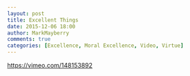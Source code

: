 ```yaml
---
layout: post
title: Excellent Things
date: 2015-12-06 18:00
author: MarkMayberry
comments: true
categories: [Excellence, Moral Excellence, Video, Virtue]
---
```

https://vimeo.com/148153892
